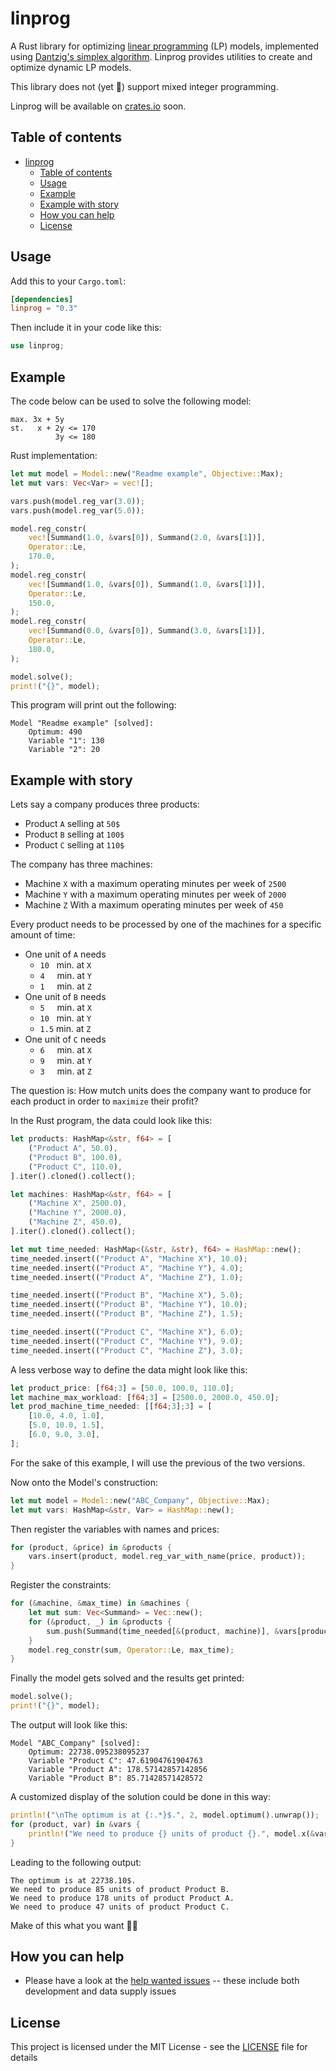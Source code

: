 # linprog

A Rust library for optimizing [linear programming](https://en.wikipedia.org/wiki/Linear_programming) (LP) models, implemented using [Dantzig's simplex algorithm](https://en.wikipedia.org/wiki/Simplex_algorithm).
Linprog provides utilities to create and optimize dynamic LP models.

This library does not (yet :turtle:) support mixed integer programming.

Linprog will be available on [crates.io](https://crates.io) soon.

## Table of contents
- [linprog](#linprog)
  - [Table of contents](#table-of-contents)
  - [Usage](#usage)
  - [Example](#example)
  - [Example with story](#example-with-story)
  - [How you can help](#how-you-can-help)
  - [License](#license)

## Usage
Add this to your `Cargo.toml`:
```toml
[dependencies]
linprog = "0.3"
```
Then include it in your code like this:
```rust
use linprog;
```

## Example
The code below can be used to solve the following model:
```
max. 3x + 5y
st.   x + 2y <= 170
          3y <= 180
```
Rust implementation:
```rust
let mut model = Model::new("Readme example", Objective::Max);
let mut vars: Vec<Var> = vec![];

vars.push(model.reg_var(3.0));
vars.push(model.reg_var(5.0));

model.reg_constr(
    vec![Summand(1.0, &vars[0]), Summand(2.0, &vars[1])],
    Operator::Le,
    170.0,
);
model.reg_constr(
    vec![Summand(1.0, &vars[0]), Summand(1.0, &vars[1])],
    Operator::Le,
    150.0,
);
model.reg_constr(
    vec![Summand(0.0, &vars[0]), Summand(3.0, &vars[1])],
    Operator::Le,
    180.0,
);

model.solve();
print!("{}", model);
```
This program will print out the following:
```
Model "Readme example" [solved]:
    Optimum: 490
    Variable "1": 130
    Variable "2": 20
```

## Example with story
Lets say a company produces three products: 
 - Product `A` selling at `50$`
 - Product `B` selling at `100$`
 - Product `C` selling at `110$`

The company has three machines: 
 - Machine `X` with a maximum operating minutes per week of `2500`
 - Machine `Y` with a maximum operating minutes per week of `2000`
 - Machine `Z` With a maximum operating minutes per week of `450`
 

Every product needs to be processed by one of the machines for a specific amount of time:
 - One unit of `A` needs 
   - `10`&nbsp;&nbsp;&nbsp;min. at `X`
   - `4`&nbsp;&nbsp;&nbsp;&nbsp;&nbsp;min. at `Y`
   - `1`&nbsp;&nbsp;&nbsp;&nbsp;&nbsp;min. at `Z`
 - One unit of `B` needs 
   - `5`&nbsp;&nbsp;&nbsp;&nbsp;&nbsp;min. at `X`
   - `10`&nbsp;&nbsp;&nbsp;min. at `Y`
   - `1.5`&nbsp;min. at `Z`
 - One unit of `C` needs 
   - `6`&nbsp;&nbsp;&nbsp;&nbsp;&nbsp;min. at `X`
   - `9`&nbsp;&nbsp;&nbsp;&nbsp;&nbsp;min. at `Y`
   - `3`&nbsp;&nbsp;&nbsp;&nbsp;&nbsp;min. at `Z`
 

The question is: How mutch units does the company want to produce for each product in order to `maximize` their profit?

In the Rust program, the data could look like this:
```rust
let products: HashMap<&str, f64> = [
    ("Product A", 50.0),
    ("Product B", 100.0),
    ("Product C", 110.0),
].iter().cloned().collect();

let machines: HashMap<&str, f64> = [
    ("Machine X", 2500.0),
    ("Machine Y", 2000.0),
    ("Machine Z", 450.0),
].iter().cloned().collect();

let mut time_needed: HashMap<(&str, &str), f64> = HashMap::new();
time_needed.insert(("Product A", "Machine X"), 10.0);
time_needed.insert(("Product A", "Machine Y"), 4.0);
time_needed.insert(("Product A", "Machine Z"), 1.0);

time_needed.insert(("Product B", "Machine X"), 5.0);
time_needed.insert(("Product B", "Machine Y"), 10.0);
time_needed.insert(("Product B", "Machine Z"), 1.5);

time_needed.insert(("Product C", "Machine X"), 6.0);
time_needed.insert(("Product C", "Machine Y"), 9.0);
time_needed.insert(("Product C", "Machine Z"), 3.0);
```
A less verbose way to define the data might look like this:
```rust
let product_price: [f64;3] = [50.0, 100.0, 110.0];
let machine_max_workload: [f64;3] = [2500.0, 2000.0, 450.0];
let prod_machine_time_needed: [[f64;3];3] = [
    [10.0, 4.0, 1.0],
    [5.0, 10.0, 1.5],
    [6.0, 9.0, 3.0],
];
```
For the sake of this example, I will use the previous of the two versions.

Now onto the Model's construction:
```rust
let mut model = Model::new("ABC_Company", Objective::Max);
let mut vars: HashMap<&str, Var> = HashMap::new();
```
Then register the variables with names and prices:
```rust
for (product, &price) in &products {
    vars.insert(product, model.reg_var_with_name(price, product));
}
```
Register the constraints:
```rust
for (&machine, &max_time) in &machines {
    let mut sum: Vec<Summand> = Vec::new();
    for (&product, _) in &products {
        sum.push(Summand(time_needed[&(product, machine)], &vars[product]));
    }
    model.reg_constr(sum, Operator::Le, max_time);
}
```
Finally the model gets solved and the results get printed:
```rust
model.solve();
print!("{}", model);
```
The output will look like this:
```
Model "ABC_Company" [solved]:
    Optimum: 22738.095238095237
    Variable "Product C": 47.61904761904763
    Variable "Product A": 178.57142857142856
    Variable "Product B": 85.71428571428572
```
A customized display of the solution could be done in this way:
```rust
println!("\nThe optimum is at {:.*}$.", 2, model.optimum().unwrap());
for (product, var) in &vars {
    println!("We need to produce {} units of product {}.", model.x(&var).unwrap().floor(), product);
}
```
Leading to the following output:
```
The optimum is at 22738.10$.
We need to produce 85 units of product Product B.
We need to produce 178 units of product Product A.
We need to produce 47 units of product Product C.
```
Make of this what you want :ok_woman:

## How you can help
* Please have a look at the [help wanted issues](https://github.com/jonathansc/linprog/labels/help%20wanted) -- these include both development and data supply issues

## License
This project is licensed under the MIT License - see the [LICENSE](LICENSE) file for details